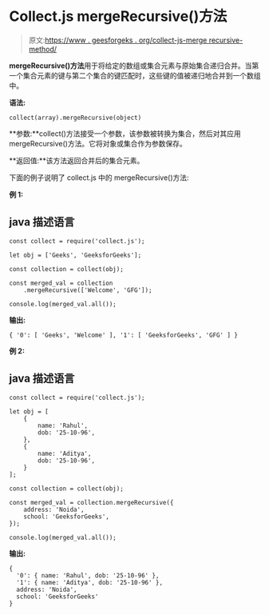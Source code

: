 # Collect.js mergeRecursive()方法

> 原文:[https://www . geesforgeks . org/collect-js-merge recursive-method/](https://www.geeksforgeeks.org/collect-js-mergerecursive-method/)

**mergeRecursive()方法**用于将给定的数组或集合元素与原始集合递归合并。当第一个集合元素的键与第二个集合的键匹配时，这些键的值被递归地合并到一个数组中。

**语法:**

```
collect(array).mergeRecursive(object)
```

**参数:**collect()方法接受一个参数，该参数被转换为集合，然后对其应用 mergeRecursive()方法。它将对象或集合作为参数保存。

**返回值:**该方法返回合并后的集合元素。

下面的例子说明了 collect.js 中的 mergeRecursive()方法:

**例 1:**

## java 描述语言

```
const collect = require('collect.js');

let obj = ['Geeks', 'GeeksforGeeks'];

const collection = collect(obj);

const merged_val = collection
    .mergeRecursive(['Welcome', 'GFG']);

console.log(merged_val.all());
```

**输出:**

```
{ '0': [ 'Geeks', 'Welcome' ], '1': [ 'GeeksforGeeks', 'GFG' ] }
```

**例 2:**

## java 描述语言

```
const collect = require('collect.js');

let obj = [
    {
        name: 'Rahul',
        dob: '25-10-96',
    },
    {
        name: 'Aditya',
        dob: '25-10-96',
    }
];

const collection = collect(obj);

const merged_val = collection.mergeRecursive({
    address: 'Noida',
    school: 'GeeksforGeeks',
});

console.log(merged_val.all());
```

**输出:**

```
{
  '0': { name: 'Rahul', dob: '25-10-96' },
  '1': { name: 'Aditya', dob: '25-10-96' },
  address: 'Noida',
  school: 'GeeksforGeeks'
}
```